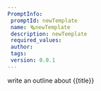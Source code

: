 ```yaml
---
PromptInfo:
 promptId: newTemplate
 name: 🗞️newTemplate 
 description: newTemplate
 required_values: 
 author: 
 tags: 
 version: 0.0.1
---
```

write an outline about {{title}}
